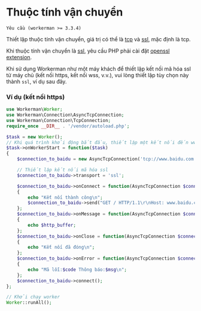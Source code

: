 # Thuộc tính vận chuyển

```Yêu cầu (workerman >= 3.3.4)```

Thiết lập thuộc tính vận chuyển, giá trị có thể là [tcp](https://baike.baidu.com/subview/32754/8048820.htm) và [ssl](https://baike.baidu.com/view/525499.htm), mặc định là tcp.

Khi thuộc tính vận chuyển là [ssl](https://baike.baidu.com/view/525499.htm), yêu cầu PHP phải cài đặt [openssl extension](https://php.net/manual/zh/book.openssl.php).

Khi sử dụng Workerman như một máy khách để thiết lập kết nối mã hóa ssl từ máy chủ (kết nối https, kết nối wss, v.v.), vui lòng thiết lập tùy chọn này thành ```ssl```, ví dụ sau đây.

### Ví dụ (kết nối https)
```php
use Workerman\Worker;
use Workerman\Connection\AsyncTcpConnection;
use Workerman\Connection\TcpConnection;
require_once __DIR__ . '/vendor/autoload.php';

$task = new Worker();
// Khi quá trình khởi động bắt đầu, thiết lập một kết nối đến www.baidu.com và gửi dữ liệu để nhận dữ liệu
$task->onWorkerStart = function($task)
{
    $connection_to_baidu = new AsyncTcpConnection('tcp://www.baidu.com:443');

    // Thiết lập kết nối mã hóa ssl
    $connection_to_baidu->transport = 'ssl';

    $connection_to_baidu->onConnect = function(AsyncTcpConnection $connection_to_baidu)
    {
        echo "Kết nối thành công\n";
        $connection_to_baidu->send("GET / HTTP/1.1\r\nHost: www.baidu.com\r\nConnection: keep-alive\r\n\r\n");
    };
    $connection_to_baidu->onMessage = function(AsyncTcpConnection $connection_to_baidu, $http_buffer)
    {
        echo $http_buffer;
    };
    $connection_to_baidu->onClose = function(AsyncTcpConnection $connection_to_baidu)
    {
        echo "Kết nối đã đóng\n";
    };
    $connection_to_baidu->onError = function(AsyncTcpConnection $connection_to_baidu, $code, $msg)
    {
        echo "Mã lỗi:$code Thông báo:$msg\n";
    };
    $connection_to_baidu->connect();
};

// Khởi chạy worker
Worker::runAll();
```

